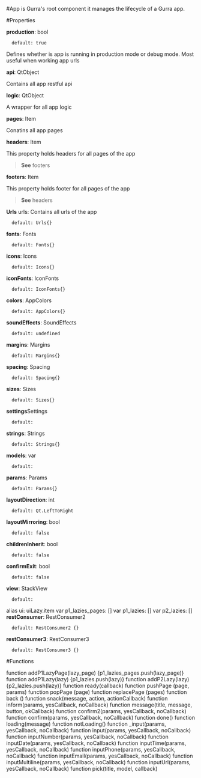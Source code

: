    
#App is Gurra's root component it manages the lifecycle of a Gurra app.

#Properties
   
  **production**: bool

      default: true
      
 Defines whether is app is running in production mode or debug mode. Most useful when working app urls 

  **api**: QtObject
  
  Contains all app restful api 
  
  **logic**: QtObject

A wrapper for all app logic 

 **pages**: Item
 
 Conatins all app pages
 
 **headers**: Item
 
  This property holds headers for all pages of the app
 > **See** footers

 **footers**: Item

  This property holds footer for all pages of the app

> **See** headers

 **Urls** urls: 
  Contains all urls of the app

      default: Urls{}

  **fonts**:  Fonts

      default: Fonts{}

  **icons**: Icons

      default: Icons{}

  **iconFonts**: IconFonts

      default: IconFonts{}

  **colors**: AppColors

      default: AppColors{}

  **soundEffects**: SoundEffects

      default: undefined

  **margins**: Margins

      default: Margins{}

  **spacing**: Spacing

      default: Spacing{}

  **sizes**: Sizes

      default: Sizes{}

  **settings**Settings

      default:

  **strings**: Strings

      default: Strings{}

  **models**: var

      default:

  **params**: Params

      default: Params{}

  **layoutDirection**: int

      default: Qt.LeftToRight

  **layoutMirroring**: bool

      default: false

  **childrenInherit**: bool

      default: false

  **confirmExit**: bool

      default: false

  **view**: StackView

      default:

  alias ui: uiLazy.item
  var p1_lazies_pages: []
  var p1_lazies: []
  var p2_lazies: []
  **restConsumer**: RestConsumer2

      default: RestConsumer2 {}

  **restConsumer3**: RestConsumer3

      default: RestConsumer3 {}

 
#Functions
 
   function addP1LazyPage(lazy_page) {p1_lazies_pages.push(lazy_page)}
   function addP1Lazy(lazy) {p1_lazies.push(lazy)}
   function addP2Lazy(lazy) {p2_lazies.push(lazy)}
   function ready(callback)
   function pushPage (page, params)
   function popPage (page)
   function replacePage (pages)
   function back ()
   function snack(message, action, actionCallback)
   function inform(params, yesCallback, noCallback)
   function message(title, message, button, okCallback)
   function confirm2(params, yesCallback, noCallback)
   function confirm(params, yesCallback, noCallback)
   function done()
   function loading(message)
   function notLoading()
   function _input(params, yesCallback, noCallback)
   function input(params, yesCallback, noCallback) 
   function inputNumber(params, yesCallback, noCallback)
   function inputDate(params, yesCallback, noCallback)
   function inputTime(params, yesCallback, noCallback)
   function inputPhone(params, yesCallback, noCallback)
   function inputEmail(params, yesCallback, noCallback)
   function inputMultiline(params, yesCallback, noCallback)
   function inputUrl(params, yesCallback, noCallback)
   function pick(title, model, callback)





















